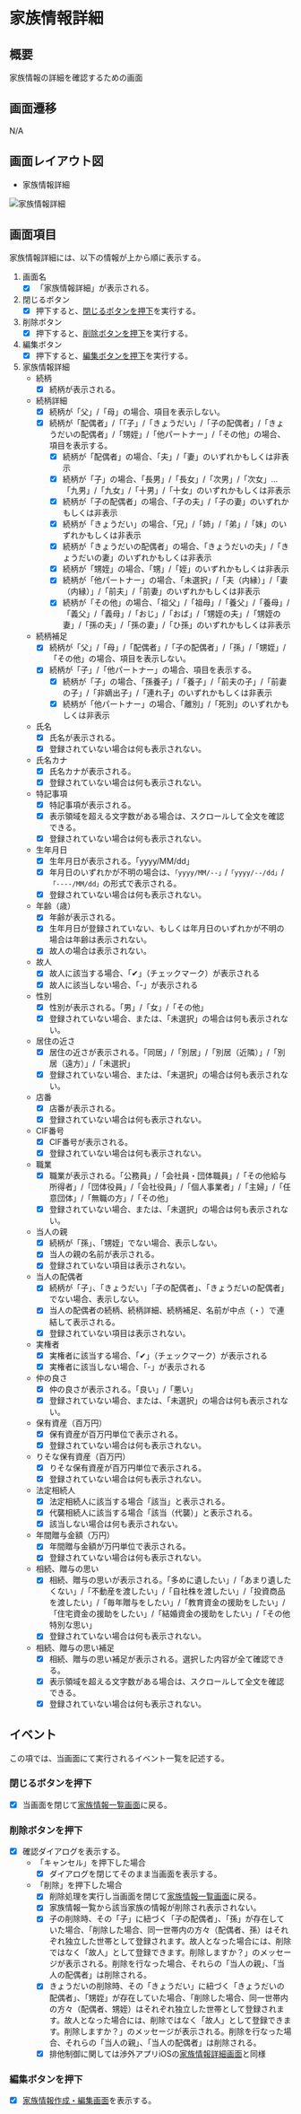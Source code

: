 # 家族情報詳細

## 概要

家族情報の詳細を確認するための画面

## 画面遷移

N/A

## 画面レイアウト図

- 家族情報詳細

![家族情報詳細](./images/家族情報詳細.drawio.png)

## 画面項目

家族情報詳細には、以下の情報が上から順に表示する。

1. 画面名
    - [x] 「家族情報詳細」が表示される。
2. 閉じるボタン
    - [x] 押下すると、[閉じるボタンを押下](#閉じるボタンを押下)を実行する。
3. 削除ボタン
    - [x] 押下すると、[削除ボタンを押下](#削除ボタンを押下)を実行する。
4. 編集ボタン
    - [x] 押下すると、[編集ボタンを押下](#編集ボタンを押下)を実行する。
5. 家族情報詳細
    - 続柄
      - [x] 続柄が表示される。
    - 続柄詳細
      - [x] 続柄が「父」/「母」の場合、項目を表示しない。
      - [x] 続柄が「配偶者」/「「子」/「きょうだい」/「子の配偶者」/「きょうだいの配偶者」/「甥姪」/「他パートナー」/「その他」の場合、項目を表示する。
        - [x]  続柄が「配偶者」の場合、「夫」/「妻」のいずれかもしくは非表示
        - [x]  続柄が「子」の場合、「長男」/「長女」/「次男」/「次女」...「九男」/「九女」/「十男」/「十女」のいずれかもしくは非表示
        - [x]  続柄が「子の配偶者」の場合、「子の夫」/「子の妻」のいずれかもしくは非表示
        - [x] 続柄が「きょうだい」の場合、「兄」/「姉」/「弟」/「妹」のいずれかもしくは非表示
        - [x] 続柄が「きょうだいの配偶者」の場合、「きょうだいの夫」/「きょうだいの妻」のいずれかもしくは非表示
        - [x] 続柄が「甥姪」の場合、「甥」/「姪」のいずれかもしくは非表示
        - [x] 続柄が「他パートナー」の場合、「未選択」/「夫（内縁）」/「妻（内縁）」/「前夫」/「前妻」のいずれかもしくは非表示
        - [x] 続柄が「その他」の場合、「祖父」/「祖母」/「養父」/「養母」/「義父」/「義母」/「おじ」/「おば」/「甥姪の夫」/「甥姪の妻」/「孫の夫」/「孫の妻」/「ひ孫」のいずれかもしくは非表示
    - 続柄補足
      - [x] 続柄が「父」/「母」/「配偶者」/「子の配偶者」/「孫」/「甥姪」/「その他」の場合、項目を表示しない。
      - [x] 続柄が「子」/「他パートナー」の場合、項目を表示する。
        - [x] 続柄が「子」の場合、「孫養子」/「養子」/「前夫の子」/「前妻の子」/「非嫡出子」/「連れ子」のいずれかもしくは非表示
        - [x] 続柄が「他パートナー」の場合、「離別」/「死別」のいずれかもしくは非表示
    - 氏名
      - [x] 氏名が表示される。
      - [x] 登録されていない場合は何も表示されない。
    - 氏名カナ
      - [x] 氏名カナが表示される。
      - [x] 登録されていない場合は何も表示されない。
    - 特記事項
      - [x] 特記事項が表示される。
      - [x] 表示領域を超える文字数がある場合は、スクロールして全文を確認できる。
      - [x] 登録されていない場合は何も表示されない。
    - 生年月日
      - [x] 生年月日が表示される。「yyyy/MM/dd」
      - [x] 年月日のいずれかが不明の場合は、`「yyyy/MM/--」`/`「yyyy/--/dd」`/`「----/MM/dd」`の形式で表示される。
      - [x] 登録されていない場合は何も表示されない。
    - 年齢（歳）
      - [x] 年齢が表示される。
      - [x] 生年月日が登録されていない、もしくは年月日のいずれかが不明の場合は年齢は表示されない。
      - [x] 故人の場合は表示されない。
    - 故人
      - [x] 故人に該当する場合、「✔」（チェックマーク）が表示される
      - [x] 故人に該当しない場合、「-」が表示される
    - 性別
      - [x] 性別が表示される。「男」/「女」/「その他」
      - [x] 登録されていない場合、または、「未選択」の場合は何も表示されない。
    - 居住の近さ
      - [x] 居住の近さが表示される。「同居」/「別居」/「別居（近隣）」/「別居（遠方）」/「未選択」
      - [x] 登録されていない場合、または、「未選択」の場合は何も表示されない。
    - 店番
      - [x] 店番が表示される。
      - [x] 登録されていない場合は何も表示されない。
    - CIF番号
      - [x] CIF番号が表示される。
      - [x] 登録されていない場合は何も表示されない。
    - 職業
      - [x] 職業が表示される。「公務員」/「会社員・団体職員」/「その他給与所得者」/「団体役員」/「会社役員」/「個人事業者」/「主婦」/「任意団体」/「無職の方」/「その他」
      - [x] 登録されていない場合、または、「未選択」の場合は何も表示されない。
    - 当人の親
      - [x] 続柄が「孫」、「甥姪」でない場合、表示しない。
      - [x] 当人の親の名前が表示される。
      - [x] 登録されていない項目は表示されない。
    - 当人の配偶者
      - [x] 続柄が「子」、「きょうだい」「子の配偶者」、「きょうだいの配偶者」でない場合、表示しない。
      - [x] 当人の配偶者の続柄、続柄詳細、続柄補足、名前が中点（・）で連結して表示される。
      - [x] 登録されていない項目は表示されない。
    - 実権者
      - [x] 実権者に該当する場合、「✔」（チェックマーク）が表示される
      - [x] 実権者に該当しない場合、「-」が表示される
    - 仲の良さ
      - [x] 仲の良さが表示される。「良い」/「悪い」
      - [x] 登録されていない場合、または、「未選択」の場合は何も表示されない。
    - 保有資産（百万円）
      - [x] 保有資産が百万円単位で表示される。
      - [x] 登録されていない場合は何も表示されない。
    - りそな保有資産（百万円）
      - [x] りそな保有資産が百万円単位で表示される。
      - [x] 登録されていない場合は何も表示されない。
    - 法定相続人
      - [x] 法定相続人に該当する場合「該当」と表示される。
      - [x] 代襲相続人に該当する場合「該当（代襲）」と表示される。
      - [x] 該当しない場合は何も表示されない。
    - 年間贈与金額（万円）
      - [x] 年間贈与金額が万円単位で表示される。
      - [x] 登録されていない場合は何も表示されない。
    - 相続、贈与の思い
      - [x] 相続、贈与の思いが表示される。「多めに遺したい」/「あまり遺したくない」/「不動産を渡したい」/「自社株を渡したい」/「投資商品を渡したい」/「毎年贈与をしたい」/「教育資金の援助をしたい」/「住宅資金の援助をしたい」/「結婚資金の援助をしたい」/「その他特別な思い」
      - [x] 登録されていない場合は何も表示されない。
    - 相続、贈与の思い補足
      - [x] 相続、贈与の思い補足が表示される。選択した内容が全て確認できる。
      - [x] 表示領域を超える文字数がある場合は、スクロールして全文を確認できる。
      - [x] 登録されていない場合は何も表示されない。

## イベント

この項では、当画面にて実行されるイベント一覧を記述する。

### 閉じるボタンを押下

- [x] 当画面を閉じて[家族情報一覧画面](家族情報一覧.md)に戻る。

### 削除ボタンを押下

- [x] 確認ダイアログを表示する。
  - 「キャンセル」を押下した場合
    - [x] ダイアログを閉じてそのまま当画面を表示する。
  - 「削除」を押下した場合
    - [x] 削除処理を実行し当画面を閉じて[家族情報一覧画面](家族情報一覧.md)に戻る。
    - [x] 家族情報一覧から該当家族の情報が削除され表示されない。
    - [x] 子の削除時、その「子」に紐づく「子の配偶者」、「孫」が存在していた場合、「削除した場合、同一世帯内の方々（配偶者、孫）はそれぞれ独立した世帯として登録されます。故人となった場合には、削除ではなく「故人」として登録できます。削除しますか？」のメッセージが表示される。削除を行なった場合、それらの「当人の親」、「当人の配偶者」は削除される。
    - [x] きょうだいの削除時、その「きょうだい」に紐づく「きょうだいの配偶者」、「甥姪」が存在していた場合、「削除した場合、同一世帯内の方々（配偶者、甥姪）はそれぞれ独立した世帯として登録されます。故人となった場合には、削除ではなく「故人」として登録できます。削除しますか？」のメッセージが表示される。削除を行なった場合、それらの「当人の親」、「当人の配偶者」は削除される。
    - [x] 排他制御に関しては渉外アプリiOSの[家族情報詳細画面](../../渉外アプリiOS/家族情報/家族情報詳細.md)と同様

### 編集ボタンを押下

- [x] [家族情報作成・編集画面](./家族情報作成・編集.md)を表示する。
